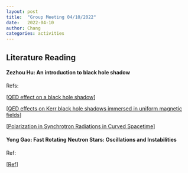 ```yaml
---
layout: post
title:  "Group Meeting 04/10/2022"
date:   2022-04-10
author: Chang
categories: activities
---
```


## Literature Reading

#### Zezhou Hu: An introduction to black hole shadow

Refs:

 [[QED effect on a black hole shadow](https://doi.org/10.1103/PhysRevD.103.044057)]
 
 [[QED effects on Kerr black hole shadows immersed in uniform magnetic fields](https://doi.org/10.1103/PhysRevD.104.104028)]

 [[Polarization in Synchrotron Radiations in Curved Spacetime](https://doi.org/10.1103/PhysRevD.103.044057)]
  
#### Yong Gao: Fast Rotating Neutron Stars: Oscillations and Instabilities

Ref: 

[[Ref](https://www.frontiersin.org/articles/10.3389/fspas.2021.736918/full)]



